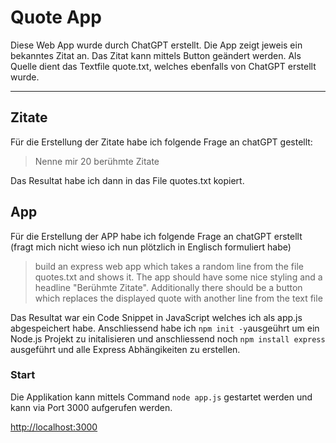 # Quote App
Diese Web App wurde durch ChatGPT erstellt. 
Die App zeigt jeweis ein bekanntes Zitat an. Das Zitat kann mittels Button geändert werden.
Als Quelle dient das Textfile quote.txt, welches ebenfalls von ChatGPT erstellt wurde.

---
## Zitate
Für die Erstellung der Zitate habe ich folgende Frage an chatGPT gestellt: 
> Nenne mir 20 berühmte Zitate

Das Resultat habe ich dann in das File quotes.txt kopiert.

## App
Für die Erstellung der APP habe ich folgende Frage an chatGPT erstellt (fragt mich nicht wieso ich nun plötzlich in Englisch formuliert habe)
> build an express web app which takes a random line from the file quotes.txt and shows it. The app should have some nice styling and a headline "Berühmte Zitate". Additionally there should be a button which replaces the displayed quote with another line from the text file


Das Resultat war ein Code Snippet in JavaScript welches ich als app.js abgespeichert habe.
Anschliessend habe ich `npm init -y`ausgeührt um ein Node.js Projekt zu initalisieren und anschliessend noch `npm install express` ausgeführt und alle Express Abhängikeiten zu erstellen.

### Start

Die Applikation kann mittels Command  `node app.js` gestartet werden und kann via  Port 3000 aufgerufen werden.

 [http://localhost:3000](http://localhost:3000) 


